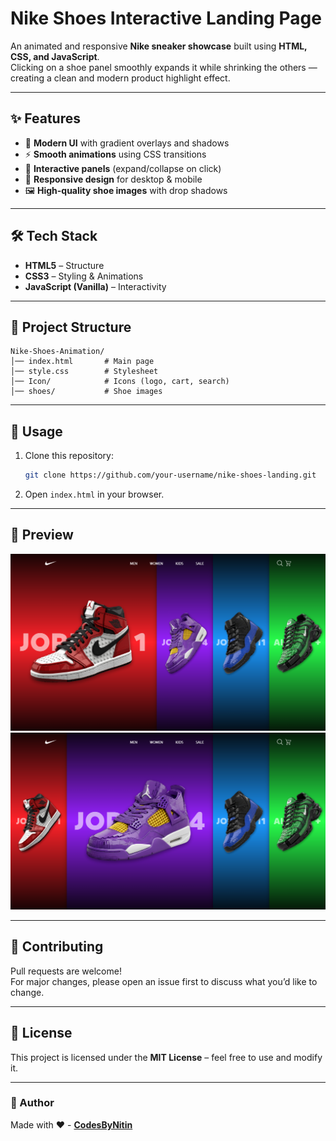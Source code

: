 # Nike Shoes Interactive Landing Page

An animated and responsive **Nike sneaker showcase** built using **HTML, CSS, and JavaScript**.  
Clicking on a shoe panel smoothly expands it while shrinking the others — creating a clean and modern product highlight effect.

---

## ✨ Features
- 🎨 **Modern UI** with gradient overlays and shadows  
- ⚡ **Smooth animations** using CSS transitions  
- 👟 **Interactive panels** (expand/collapse on click)  
- 📱 **Responsive design** for desktop & mobile  
- 🖼️ **High-quality shoe images** with drop shadows

---

## 🛠️ Tech Stack
- **HTML5** – Structure  
- **CSS3** – Styling & Animations  
- **JavaScript (Vanilla)** – Interactivity

---

## 📂 Project Structure
```
Nike-Shoes-Animation/
│── index.html       # Main page
│── style.css        # Stylesheet
│── Icon/            # Icons (logo, cart, search)
│── shoes/           # Shoe images
```

---

## 🚀 Usage
1. Clone this repository:
   ```bash
   git clone https://github.com/your-username/nike-shoes-landing.git
   ```
2. Open `index.html` in your browser.

---

## 📸 Preview

![Screenshot1](</screenshots/ss1.png>)
![Screenshot2](</screenshots/ss2.png>)

---

## 🤝 Contributing
Pull requests are welcome!  
For major changes, please open an issue first to discuss what you’d like to change.

---

## 📜 License
This project is licensed under the **MIT License** – feel free to use and modify it.

---

### 👤 Author
Made with ❤️ -  **[CodesByNitin](https://github.com/CodesByNitin)**
